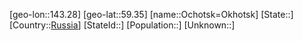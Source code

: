 ﻿---
location: [59.35,143.28]
type: City
tags:
- geo/City


SpocWebEntityId: 33054
isDeleted: false
confidential: public

---
[geo-lon::143.28]
[geo-lat::59.35]
[name::Ochotsk=Okhotsk]
[State::]
[Country::[Russia](geo/Continent/Europe/Russia.md)]
[StateId::]
[Population::]
[Unknown::]

